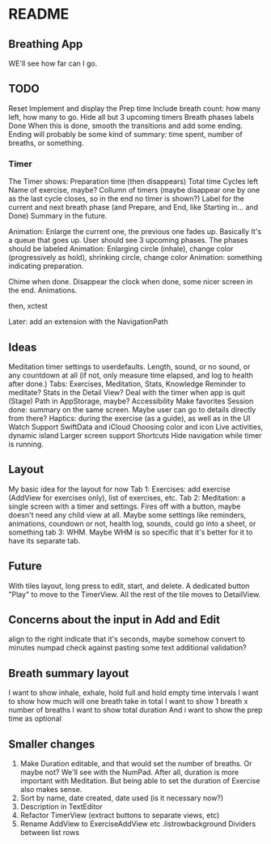 #  README

## Breathing App
WE'll see how far can I go.


## TODO
Reset
Implement and display the Prep time
Include breath count: how many left, how many to go.
Hide all but 3 upcoming timers
Breath phases labels
Done
When this is done, smooth the transitions and add some ending.
Ending will probably be some kind of summary: time spent, number of breaths, or something.

### Timer

The Timer shows:
Preparation time (then disappears)
Total time
Cycles left
Name of exercise, maybe?
Collumn of timers (maybe disappear one by one as the last cycle closes, so in the end no timer is shown?)
Label for the current and next breath phase (and Prepare, and End, like Starting in... and Done)
Summary in the future.

Animation: Enlarge the current one, the previous one fades up. Basically It's a queue that goes up. User should see 3 upcoming phases.
The phases should be labeled
Animation: Enlarging circle (inhale), change color (progressively as hold), shrinking circle, change color
Animation: something indicating preparation.

Chime when done. Disappear the clock when done, some nicer screen in the end. Animations.

then, xctest

Later: add an extension with the NavigationPath

## Ideas
Meditation timer settings to userdefaults. Length, sound, or no sound, or any countdown at all (if not, only measure time elapsed, and log to health after done.)
Tabs: Exercises, Meditation, Stats, Knowledge
Reminder to meditate?
Stats in the Detail View?
Deal with the timer when app is quit (Stage)
Path in AppStorage, maybe?
Accessibility
Make favorites
Session done: summary on the same screen. Maybe user can go to details directly from there?
Haptics: during the exercise (as a guide), as well as in the UI
Watch Support
SwiftData and iCloud
Choosing color and icon
Live activities, dynamic island
Larger screen support
Shortcuts
Hide navigation while timer is running.

## Layout

My basic idea for the layout for now
Tab 1: Exercises: add exercise (AddView for exercises only), list of exercises, etc.
Tab 2: Meditation: a single screen with a timer and settings. Fires off with a button, maybe doesn't need any child view at all. Maybe some settings like reminders, animations, coundown or not, health log, sounds, could go into a sheet, or something
tab 3: WHM. Maybe WHM is so specific that it's better for it to have its separate tab.

## Future
With tiles layout, long press to edit, start, and delete. A dedicated button "Play" to move to the TimerView. All the rest of the tile moves to DetailView.

## Concerns about the input in Add and Edit
align to the right
indicate that it's seconds, maybe somehow convert to minutes
numpad
check against pasting some text
additional validation?

## Breath summary layout
I want to show inhale, exhale, hold full and hold empty time intervals
I want to show how much will one breath take in total
I want to show 1 breath x number of breaths
I want to show total duration
And i want to show the prep time as optional

## Smaller changes
1. Make Duration editable, and that would set the number of breaths. Or maybe not? We'll see with the NumPad. After all, duration is more important with Meditation. But being able to set the duration of Exercise also makes sense.
2. Sort by name, date created, date used (is it necessary now?)
3. Description in TextEditor
4. Refactor TimerView (extract buttons to separate views, etc)
5. Rename AddView to ExerciseAddView etc
.listrowbackground
Dividers between list rows
